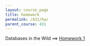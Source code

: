 ```yaml
---
layout: course_page
title: homework
permalink: /431/hw/
parent_course: 431
---
```


Databases in the Wild ==> [Homework 1](/431/hw1)
